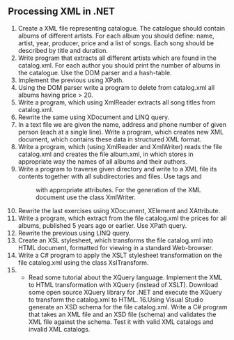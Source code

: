 ## Processing XML in .NET

1. Create a XML file representing catalogue. The catalogue should contain albums of different artists. For each album you should define: name, artist, year, producer, price and a list of songs. Each song should be described by title and duration.
2. Write program that extracts all different artists which are found in the catalog.xml. For each author you should print the number of albums in the catalogue. Use the DOM parser and a hash-table.
3. Implement the previous using XPath.
4. Using the DOM parser write a program to delete from catalog.xml all albums having price > 20.
5. Write a program, which using XmlReader extracts all song titles from catalog.xml.
6. Rewrite the same using XDocument and LINQ query.
7. In a text file we are given the name, address and phone number of given person (each at a single line). Write a program, which creates new XML document, which contains these data in structured XML format.
8. Write a program, which (using XmlReader and XmlWriter) reads the file catalog.xml and creates the file album.xml, in which stores in appropriate way the names of all albums and their authors.
9. Write a program to traverse given directory and write to a XML file its contents together with all subdirectories and files. Use tags <file> and <dir> with appropriate attributes. For the generation of the XML document use the class XmlWriter.
10. Rewrite the last exercises using XDocument, XElement and XAttribute.
11. Write a program, which extract from the file catalog.xml the prices for all albums, published 5 years ago or earlier. Use XPath query.
12. Rewrite the previous using LINQ query.
13. Create an XSL stylesheet, which transforms the file catalog.xml into HTML document, formatted for viewing in a standard Web-browser.
14. Write a C# program to apply the XSLT stylesheet transformation on the file catalog.xml using the class XslTransform.
15. * Read some tutorial about the XQuery language. Implement the XML to HTML transformation with XQuery (instead of XSLT). Download some open source XQuery library for .NET and execute the XQuery to transform the catalog.xml to HTML.
16.Using Visual Studio generate an XSD schema for the file catalog.xml. Write a C# program that takes an XML file and an XSD file (schema) and validates the XML file against the schema. Test it with valid XML catalogs and invalid XML catalogs.
